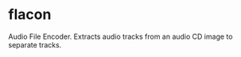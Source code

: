 flacon
======

Audio File Encoder. Extracts audio tracks from an audio CD image to separate tracks.
